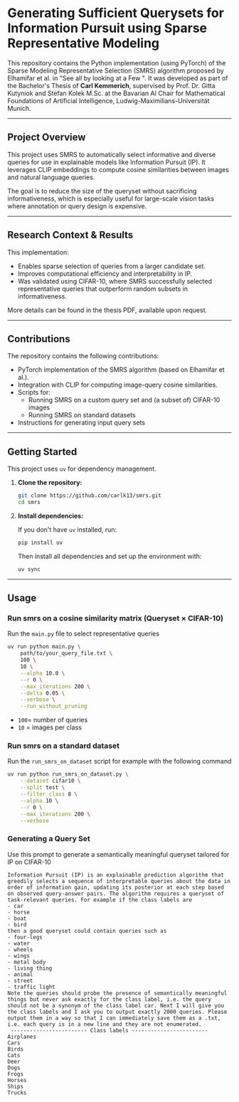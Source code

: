 # **Generating Sufficient Querysets for Information Pursuit using Sparse Representative Modeling**

This repository contains the Python implementation (using PyTorch) of the Sparse Modeling Representative Selection (SMRS) algorithm proposed by Elhamifar et al. in "See all by looking at a Few ".
It was developed as part of the Bachelor's Thesis of **Carl Kemmerich**, supervised by Prof. Dr. Gitta Kutyniok and Stefan Kolek M.Sc. at the Bavarian AI Chair for Mathematical Foundations of Artificial Intelligence, Ludwig-Maximilians-Universität Munich.

---
## Project Overview
This project uses SMRS to automatically select informative and diverse queries for use in explainable models like Information Pursuit (IP). It leverages CLIP embeddings to compute cosine similarities between images and natural language queries.

The goal is to reduce the size of the queryset without sacrificing informativeness, which is especially useful for large-scale vision tasks where annotation or query design is expensive.

---
## Research Context & Results


This implementation:
- Enables sparse selection of queries from a larger candidate set.
- Improves computational efficiency and interpretability in IP.
- Was validated using CIFAR-10, where SMRS successfully selected representative queries that outperform random subsets in informativeness.

More details can be found in the thesis PDF, available upon request.

---

## Contributions

The repository contains the following contributions:
- PyTorch implementation of the SMRS algorithm (based on Elhamifar et al.).
- Integration with CLIP for computing image-query cosine similarities.
- Scripts for:
    - Running SMRS on a custom query set and (a subset of) CIFAR-10 images
    - Running SMRS on standard datasets 
- Instructions for generating input query sets

--- 

## Getting Started

This project uses `uv` for dependency management.

1.  **Clone the repository:**
    ```bash
    git clone https://github.com/carlk13/smrs.git
    cd smrs
    ```
2.  **Install dependencies:**

    If you don't have `uv` installed, run:
    ```bash
    pip install uv
    ```
    Then install all dependencies and set up the environment with:
    ```bash
    uv sync
    ```

---

## Usage
### Run smrs on a cosine similarity matrix (Queryset × CIFAR-10)
Run the `main.py` file to select representative queries
```bash
uv run python main.py \
    path/to/your_query_file.txt \
    100 \
    10 \
    --alpha 10.0 \
    --r 0 \
    --max_iterations 200 \
    --delta 0.05 \
    --verbose \
    --run_without_pruning
```
- `100`= number of queries
- `10` = images per class

### Run smrs on a standard dataset
Run the `run_smrs_on_dataset` script for example with the following command
```bash
uv run python run_smrs_on_dataset.py \
    --dataset cifar10 \
    --split test \
    --filter_class 8 \
    --alpha 10 \
    --r 0 \
    --max_iterations 200 \
    --verbose   
```

### Generating a Query Set 
Use this prompt to generate a semantically meaningful queryset tailored for IP on CIFAR-10
```
Information Pursuit (IP) is an explainable prediction algorithm that greedily selects a sequence of interpretable queries about the data in order of information gain, updating its posterior at each step based on observed query-answer pairs. The algorithm requires a queryset of task-relevant queries. For example if the class labels are
- car 
- horse 
- boat 
- bird
then a good queryset could contain queries such as
- four-legs 
- water 
- wheels 
- wings 
- metal body 
- living thing 
- animal 
- street 
- traffic light 
Note the queries should probe the presence of semantically meaningful things but never ask exactly for the class label, i.e. the query should not be a synonym of the class label car. Next I will give you the class labels and I ask you to output exactly 2000 queries. Please output them in a way so that I can immediately save them as a .txt, i.e. each query is in a new line and they are not enumerated.
 ------------------------ Class labels ------------------------
Airplanes
Cars
Birds
Cats
Deer
Dogs
Frogs
Horses
Ships
Trucks

```
    

